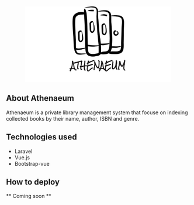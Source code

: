 <p align="center"><img src="./readme_asset/LogoMakr_7XONft.png" width="400"></p>



## About Athenaeum

Athenaeum is a private library management system that focuse on indexing collected books by their name, author, ISBN and genre.

## Technologies used
* Laravel
* Vue.js
* Bootstrap-vue

## How to deploy
** Coming soon **
